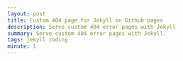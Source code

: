 ```yaml
---
layout: post
title: Custom 404 page for Jekyll on Github pages
description: Serve custom 404 error pages with Jekyll
summary: Serve custom 404 error pages with Jekyll.
tags: jekyll coding
minute: 1
---
```


